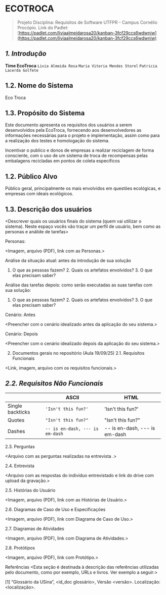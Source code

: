 # ECOTROCA

> Projeto Disciplina: Requisitos de Software
> UTFPR - Campus Cornélio Procópio.
Link do Padlet: [https://padlet.com/liviaalmeidarosa20/kanban-3fcf29ccs6wdwniw](https://padlet.com/liviaalmeidarosa20/kanban-3fcf29ccs6wdwniw)

***1. Introdução***
---------------------------------------------------------
**Time EcoTroca**
`Livia Almeida Rosa` 
`Maria Vitoria Mendes Storel` 
`Patricia Lacerda Golfete` 

1.2. Nome do Sistema
----------------------------------------------------------
Eco Troca

1.3. Propósito do Sistema
----------------------------------------------------------
Este documento apresenta os requisitos dos usuários a serem desenvolvidos pela EcoTroca, fornecendo aos desenvolvedores as informações necessárias para o projeto e implementação, assim como para a realização dos testes e homologação do sistema.

Incentivar o publico e donos de empresas a realizar reciclagem de forma consciente, com o uso de um sistema de troca de recompensas pelas embalagens recicladas em pontos de coleta específicos

1.2. Público Alvo
------------------------------------------------------------
Público geral, principalmente os mais envolvidos em questões ecológicas, e empresas com ideais ecológicos.

1.3. Descrição dos usuários
------------------------------------------------------------
<Descrever quais os usuários finais do sistema (quem vai utilizar o sistema). Neste espaço vocês vão traçar um perfil de usuário, bem como as personas e análide de tarefas>

Personas:

<Imagem, arquivo (PDF), link com as Personas.>

Análise da situação atual: antes da introdução de sua solução

1. O que as pessoas fazem? 2. Quais os artefatos envolvidos? 3. O que elas precisam saber?

Análise das tarefas depois: como serão executadas as suas tarefas com sua solução:

1. O que as pessoas fazem? 2. Quais os artefatos envolvidos? 3. O que elas precisam saber?

Cenário: Antes

<Preencher com o cenário idealizado antes da aplicação do seu sistema.>

Cenário: Depois

<Preencher com o cenário idealizado depois da aplicação do seu sistema.>

2. Documentos gerais no repositório (Aula 19/09/25)
2.1. Requisitos Funcionais

<Link, imagem, arquivo com os requisitos funcionais.>

***2.2. Requisitos Não Funcionais***
--------------------------------------------------------------------------------
|                |ASCII                          |HTML                         |
|----------------|-------------------------------|-----------------------------|
|Single backticks|`'Isn't this fun?'`            |'Isn't this fun?'            |
|Quotes          |`"Isn't this fun?"`            |"Isn't this fun?"            |
|Dashes          |`-- is en-dash, --- is em-dash`|-- is en-dash, --- is em-dash|

2.3. Perguntas

<Arquivo com as perguntas realizadas na entrevista .>

2.4. Entrevista

<Arquivo com as respostas do indivíduo entrevistado e link do drive com upload da gravação.>

2.5. Histórias do Usuário

<Imagem, arquivo (PDF), link com as Histórias de Usuário.>

2.6. Diagramas de Caso de Uso e Especificações

<Imagem, arquivo (PDF), link com Diagrama de Caso de Uso.>

2.7. Diagramas de Atividades

<Imagem, arquivo (PDF), link com Diagrama de Atividades.>

2.8. Protótipos

<Imagem, arquivo (PDF), link com Protótipo.>

Referências
<Esta seção é destinada à descrição das referências utilizadas pelo documento, como por exemplo, URLs e livros. Ver exemplo a seguir:>

[1] “Glossário da USina”, <id_doc glossário>, Versão <versão>. Localização: <localização>.
